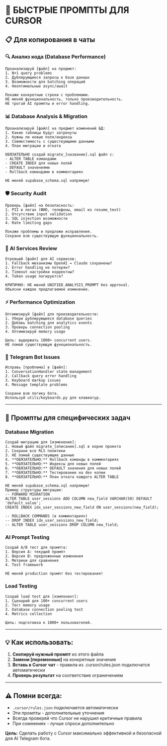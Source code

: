 # 🚀 БЫСТРЫЕ ПРОМПТЫ ДЛЯ CURSOR

## 📋 Для копирования в чаты

### 🔍 **Анализ кода (Database Performance)**
```
Проанализируй [файл] на предмет:
1. N+1 query problems
2. Дублирующиеся запросы к базе данных
3. Возможности для batching операций
4. Неоптимальные async/await

Покажи конкретные строки с проблемами.
НЕ меняй функциональность, только производительность.
НЕ трогай AI промпты и error handling.
```

### 📊 **Database Analysis & Migration**
```
Проанализируй [файл] на предмет изменений БД:
1. Какие таблицы будут затронуты
2. Нужны ли новые поля/индексы
3. Совместимость с существующими данными
4. План миграции и отката

ОБЯЗАТЕЛЬНО создай migrate_[название].sql файл с:
- ALTER TABLE командами
- CREATE INDEX для новых полей
- DEFAULT значениями
- Rollback командами в комментариях

НЕ меняй supabase_schema.sql напрямую!
```

### 🛡️ **Security Audit**
```
Проверь [файл] на безопасность:
1. PII в логах (ФИО, телефоны, email из resume_text)
2. Отсутствие input validation
3. SQL injection возможности
4. Rate limiting gaps

Покажи проблемы и предложи исправления.
Сохрани всю существующую функциональность.
```

### 🤖 **AI Services Review**
```
Отревьюй [файл] для AI сервисов:
1. Fallback механизмы OpenAI ↔ Claude сохранены?
2. Error handling не потерян?
3. Timeout настройки корректны?
4. Token usage логируется?

КРИТИЧНО: НЕ меняй UNIFIED_ANALYSIS_PROMPT без approval.
Объясни каждое предлагаемое изменение.
```

### ⚡ **Performance Optimization**
```
Оптимизируй [файл] для производительности:
1. Убери дублирующиеся database queries
2. Добавь batching для analytics events
3. Проверь connection pooling
4. Оптимизируй memory usage

Цель: выдержать 1000+ concurrent users.
НЕ ломай существующую функциональность.
```

### 📱 **Telegram Bot Issues**
```
Исправь [проблема] в [файл]:
1. ConversationHandler state management
2. Callback query error handling
3. Keyboard markup issues
4. Message template problems

Сохрани всю логику бота.
Используй utils/keyboards.py для клавиатур.
```

---

## 🎯 Промпты для специфических задач

### Database Migration
```
Создай миграцию для [изменение]:
1. Новый файл migrate_[описание].sql в корне проекта
2. Сохрани все RLS политики
3. НЕ ломай существующие данные
4. **ОБЯЗАТЕЛЬНО:** Rollback команды в комментариях
5. **ОБЯЗАТЕЛЬНО:** Индексы для новых полей
6. **ОБЯЗАТЕЛЬНО:** DEFAULT значения для новых полей
7. **ОБЯЗАТЕЛЬНО:** Тестирование на dev копии
8. **ОБЯЗАТЕЛЬНО:** План отката каждого ALTER TABLE

НЕ меняй supabase_schema.sql напрямую!
Пример структуры миграции:
-- FORWARD MIGRATION
ALTER TABLE user_sessions ADD COLUMN new_field VARCHAR(50) DEFAULT 'default_value';
CREATE INDEX idx_user_sessions_new_field ON user_sessions(new_field);

-- ROLLBACK COMMANDS (в комментариях)
-- DROP INDEX idx_user_sessions_new_field;
-- ALTER TABLE user_sessions DROP COLUMN new_field;
```

### AI Prompt Testing
```
Создай A/B тест для промпта:
1. Версия A: текущий промпт
2. Версия B: предложенные изменения
3. Метрики для сравнения
4. Test framework

НЕ меняй production промпт без тестирования!
```

### Load Testing
```
Создай load test для [компонент]:
1. Сценарий для 100+ concurrent users
2. Тест memory usage
3. Database connection pooling test
4. Metrics collection

Цель: подготовка к 1000+ пользователей.
```

---

## 💡 Как использовать:

1. **Скопируй нужный промпт** из этого файла
2. **Замени [переменные]** на конкретные значения  
3. **Вставь в Cursor чат** - правила из .cursor/rules.json подключатся автоматически
4. **Проверь результат** на соответствие ограничениям

---

## ⚠️ Помни всегда:

- `.cursor/rules.json` подключается автоматически
- Эти промпты - дополнительные уточнения
- Всегда проверяй что Cursor не нарушил критичные правила
- При сомнениях - лучше спроси дополнительно

**Цель:** Сделать работу с Cursor максимально эффективной и безопасной для AI Telegram бота. 